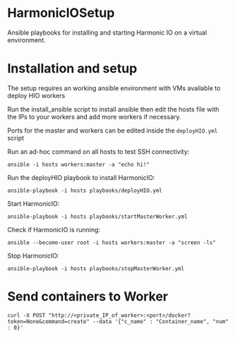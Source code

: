 # HarmonicIOSetup
Ansible playbooks for installing and starting Harmonic IO on a virtual environment.

# Installation and setup

The setup requires an working ansible environment with VMs available to deploy HIO workers 

Run the install_ansible script to install ansible then edit the hosts file with the IPs to your workers and add more workers if necessary.

Ports for the master and workers can be edited inside the `deployHIO.yml` script


Run an ad-hoc command on all hosts to test SSH connectivity:
```
ansible -i hosts workers:master -a "echo hi!"
```

Run the deployHIO playbook to install HarmonicIO:
```
ansible-playbook -i hosts playbooks/deployHIO.yml
```

Start HarmonicIO:
```
ansible-playbook -i hosts playbooks/startMasterWorker.yml
```

Check if HarmonicIO is running:
```
ansible --become-user root -i hosts workers:master -a "screen -ls"
```

Stop HarmonicIO:
```
ansible-playbook -i hosts playbooks/stopMasterWorker.yml
```


# Send containers to Worker

```
curl -X POST "http://<private_IP_of_worker>:<port>/docker?token=None&command=create" --data '{"c_name" : "Container_name", "num" : 0}'
```